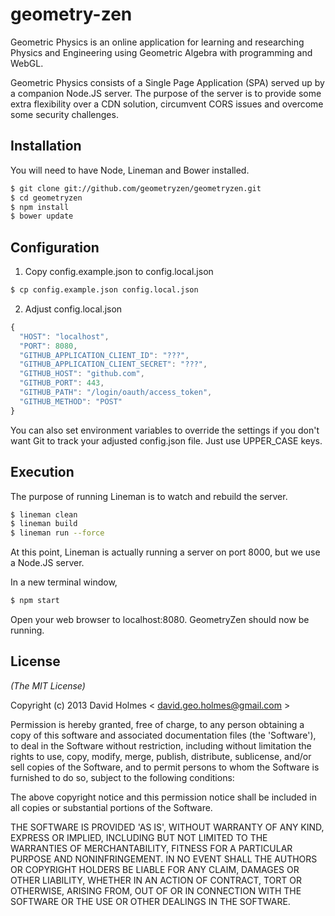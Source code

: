 # geometry-zen

Geometric Physics is an online application for learning and researching Physics and Engineering using Geometric Algebra
with programming and WebGL.

Geometric Physics consists of a Single Page Application (SPA) served up by a companion Node.JS server. The purpose of the
server is to provide some extra flexibility over a CDN solution, circumvent CORS issues and overcome some security
challenges.

## Installation

You will need to have Node, Lineman and Bower installed.

```sh
$ git clone git://github.com/geometryzen/geometryzen.git
$ cd geometryzen
$ npm install
$ bower update
```

## Configuration

1. Copy config.example.json to config.local.json

```sh
$ cp config.example.json config.local.json
```

2. Adjust config.local.json

```js
{
  "HOST": "localhost",
  "PORT": 8080,
  "GITHUB_APPLICATION_CLIENT_ID": "???",
  "GITHUB_APPLICATION_CLIENT_SECRET": "???",
  "GITHUB_HOST": "github.com",
  "GITHUB_PORT": 443,
  "GITHUB_PATH": "/login/oauth/access_token",
  "GITHUB_METHOD": "POST"
}
```

You can also set environment variables to override the settings if you don't want Git to track your adjusted config.json file. Just use UPPER_CASE keys.

## Execution

The purpose of running Lineman is to watch and rebuild the server.

```sh
$ lineman clean
$ lineman build
$ lineman run --force
```
At this point, Lineman is actually running a server on port 8000, but we use a Node.JS server.

In a new terminal window, 

```sh
$ npm start
```
Open your web browser to localhost:8080. GeometryZen should now be running.

## License
_(The MIT License)_

Copyright (c) 2013 David Holmes < [david.geo.holmes@gmail.com](mailto:david.geo.holmes@gmail.com) >

Permission is hereby granted, free of charge, to any person obtaining a copy of this software and associated
documentation files (the 'Software'), to deal in the Software without restriction, including without limitation
the rights to use, copy, modify, merge, publish, distribute, sublicense, and/or sell copies of the Software, and
to permit persons to whom the Software is furnished to do so, subject to the following conditions:

The above copyright notice and this permission notice shall be included in all copies or substantial portions of
the Software.

THE SOFTWARE IS PROVIDED 'AS IS', WITHOUT WARRANTY OF ANY KIND, EXPRESS OR IMPLIED, INCLUDING BUT NOT LIMITED
TO THE WARRANTIES OF MERCHANTABILITY, FITNESS FOR A PARTICULAR PURPOSE AND NONINFRINGEMENT.
IN NO EVENT SHALL THE AUTHORS OR COPYRIGHT HOLDERS BE LIABLE FOR ANY CLAIM, DAMAGES OR OTHER LIABILITY,
WHETHER IN AN ACTION OF CONTRACT, TORT OR OTHERWISE, ARISING FROM, OUT OF OR IN CONNECTION WITH THE SOFTWARE
OR THE USE OR OTHER DEALINGS IN THE SOFTWARE.
